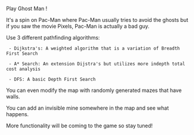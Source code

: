 Play Ghost Man !



It's a spin on Pac-Man where Pac-Man usually tries to avoid the ghosts but if you saw the movie Pixels, Pac-Man is actually a bad guy.



Use 3 different pathfinding algorithms:

     - Dijkstra's: A weighted algorithm that is a variation of Breadth First Search

     - A* Search: An extension Dijstra's but utilizes more indepth total cost analysis

     - DFS: A basic Depth First Search

  
  
You can even modify the map with randomly generated mazes that have walls.



You can add an invisible mine somewhere in the map and see what happens.



More functionality will be coming to the game so stay tuned!
